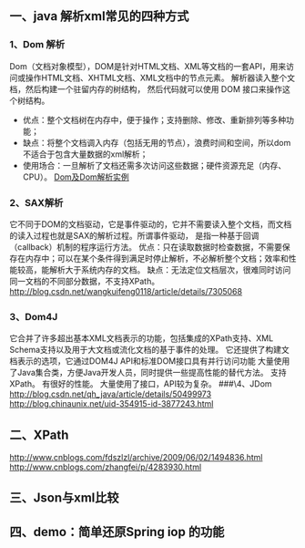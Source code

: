 
## 一、java 解析xml常见的四种方式
### 1、Dom 解析
   Dom（文档对象模型），DOM是针对HTML文档、XML等文档的一套API，用来访问或操作HTML文档、XHTML文档、XML文档中的节点元素。
解析器读入整个文档，然后构建一个驻留内存的树结构， 然后代码就可以使用 DOM 接口来操作这个树结构。
  * 优点：整个文档树在内存中，便于操作；支持删除、修改、重新排列等多种功能；
  * 缺点：将整个文档调入内存（包括无用的节点），浪费时间和空间，所以dom不适合于包含大量数据的xml解析；
  * 使用场合：一旦解析了文档还需多次访问这些数据；硬件资源充足（内存、CPU）。
  [Dom及Dom解析实例](http://blog.csdn.net/zp357252539/article/details/48084509)
### 2、SAX解析
  它不同于DOM的文档驱动，它是事件驱动的，它并不需要读入整个文档，而文档的读入过程也就是SAX的解析过程。所谓事件驱动，
是指一种基于回调（callback）机制的程序运行方法。
  优点：只在读取数据时检查数据，不需要保存在内存中；可以在某个条件得到满足时停止解析，不必解析整个文档；效率和性能较高，能解析大于系统内存的文档。
  缺点：无法定位文档层次，很难同时访问同一文档的不同部分数据，不支持XPath。
  http://blog.csdn.net/wangkuifeng0118/article/details/7305068
### 3、Dom4J
  它合并了许多超出基本XML文档表示的功能，包括集成的XPath支持、XML Schema支持以及用于大文档或流化文档的基于事件的处理。
它还提供了构建文档表示的选项，它通过DOM4J API和标准DOM接口具有并行访问功能
  大量使用了Java集合类，方便Java开发人员，同时提供一些提高性能的替代方法。
  支持XPath。
  有很好的性能。
  大量使用了接口，API较为复杂。
###\4、JDom
  http://blog.csdn.net/qh_java/article/details/50499973
  http://blog.chinaunix.net/uid-354915-id-3877243.html
## 二、XPath
  http://www.cnblogs.com/fdszlzl/archive/2009/06/02/1494836.html
  http://www.cnblogs.com/zhangfei/p/4283930.html
## 三、Json与xml比较
  
## 四、demo：简单还原Spring iop 的功能
